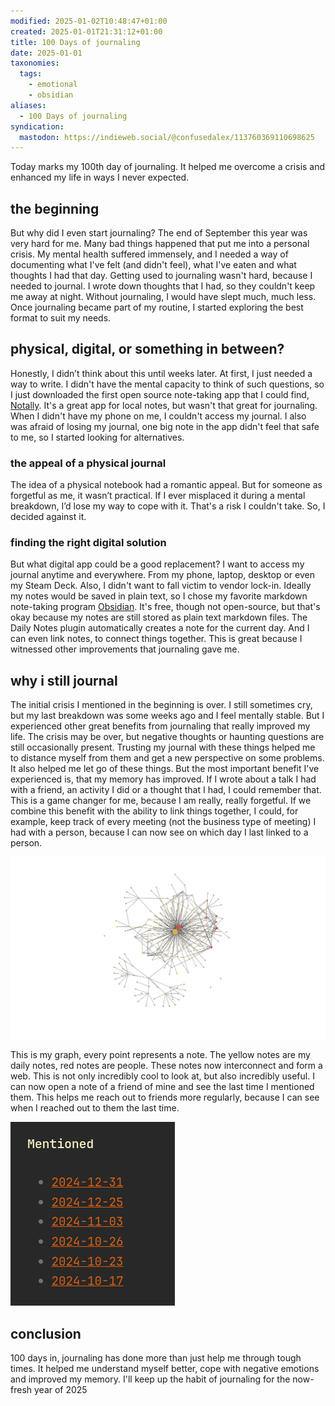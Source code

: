 ```yaml
---
modified: 2025-01-02T10:48:47+01:00
created: 2025-01-01T21:31:12+01:00
title: 100 Days of journaling
date: 2025-01-01
taxonomies:
  tags:
    - emotional
    - obsidian
aliases:
  - 100 Days of journaling
syndication:
  mastodon: https://indieweb.social/@confusedalex/113760369110698625
---
```

Today marks my 100th day of journaling. It helped me overcome a crisis and enhanced my life in ways I never expected.

## the beginning
But why did I even start journaling? The end of September this year was very hard for me. Many bad things happened that put me into a personal crisis. My mental health suffered immensely, and I needed a way of documenting what I've felt (and didn't feel), what I've eaten and what thoughts I had that day. Getting used to journaling wasn't hard, because I needed to journal. I wrote down thoughts that I had, so they couldn't keep me away at night. Without journaling, I would have slept much, much less.  
Once journaling became part of my routine, I started exploring the best format to suit my needs.

## physical, digital, or something in between?
Honestly, I didn’t think about this until weeks later. At first, I just needed a way to write. I didn't have the mental capacity to think of such questions, so I just downloaded the first open source note-taking app that I could find, [Notally](https://play.google.com/store/apps/details?id=com.omgodse.notally). It's a great app for local notes, but wasn't that great for journaling. When I didn't have my phone on me, I couldn't access my journal. I also was afraid of losing my journal, one big note in the app didn't feel that safe to me, so I started looking for alternatives.

### the appeal of a physical journal
The idea of a physical notebook had a romantic appeal. But for someone as forgetful as me, it wasn’t practical. If I ever misplaced it during a mental breakdown, I’d lose my way to cope with it. That's a risk I couldn't take. So, I decided against it.

### finding the right digital solution
But what digital app could be a good replacement? I want to access my journal anytime and everywhere. From my phone, laptop, desktop or even my Steam Deck. Also, I didn't want to fall victim to vendor lock-in. Ideally my notes would be saved in plain text, so I chose my favorite markdown note-taking program [Obsidian](https://obsidian.md/). It's free, though not open-source, but that's okay because my notes are still stored as plain text markdown files. The Daily Notes plugin automatically creates a note for the current day. And I can even link notes, to connect things together. This is great because I witnessed other improvements that journaling gave me.

## why i still journal
The initial crisis I mentioned in the beginning is over. I still sometimes cry, but my last breakdown was some weeks ago and I feel mentally stable. But I experienced other great benefits from journaling that really improved my life. The crisis may be over, but negative thoughts or haunting questions are still occasionally present. Trusting my journal with these things helped me to distance myself from them and get a new perspective on some problems. It also  helped me let go of these things. But the most important benefit I've experienced is, that my memory has improved. If I wrote about a talk I had with a friend, an activity I did or a thought that I had, I could remember that. This is a game changer for me, because I am really, really forgetful.
If we combine this benefit with the ability to link things together, I could, for example, keep track of every meeting (not the business type of meeting) I had with a person, because I can now see on which day I last linked to a person.

![obsidian-graph.png](./obsidian-graph.png)

This is my graph, every point represents a note. The yellow notes are my daily notes, red notes are people. These notes now interconnect and form a web. This is not only incredibly cool to look at, but also incredibly useful. I can now open a note of a friend of mine and see the last time I mentioned them.
This helps me reach out to friends more regularly, because I can see when I reached out to them the last time.

![mentioned-example.png](./mentioned-example.png)

## conclusion
100 days in, journaling has done more than just help me through tough times. It helped me understand myself better, cope with negative emotions and improved my memory. I'll keep up the habit of journaling for the now-fresh year of 2025
